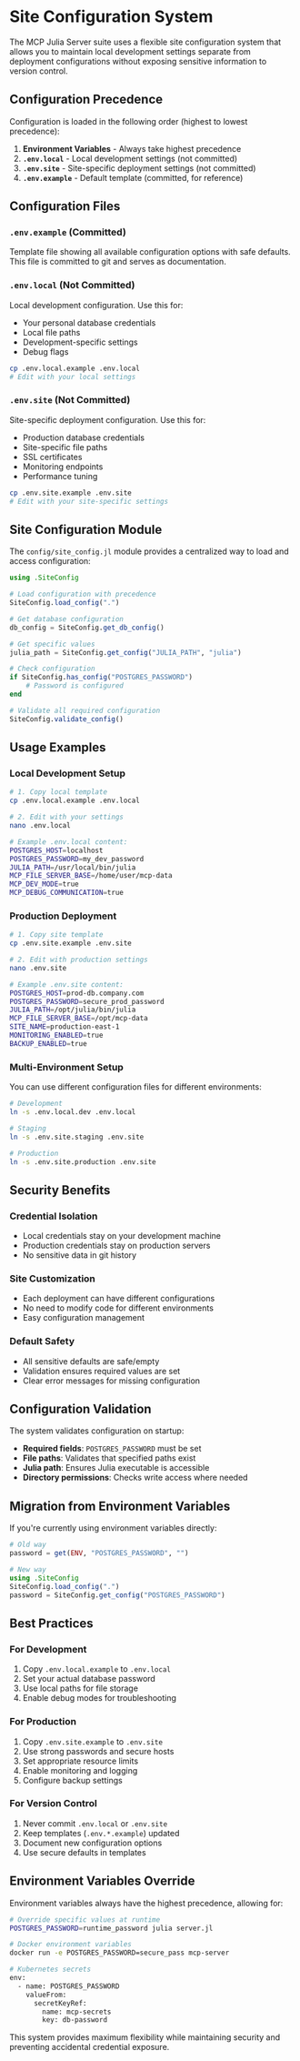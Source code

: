 # Site Configuration System

The MCP Julia Server suite uses a flexible site configuration system that allows you to maintain local development settings separate from deployment configurations without exposing sensitive information to version control.

## Configuration Precedence

Configuration is loaded in the following order (highest to lowest precedence):

1. **Environment Variables** - Always take highest precedence
2. **`.env.local`** - Local development settings (not committed)
3. **`.env.site`** - Site-specific deployment settings (not committed)
4. **`.env.example`** - Default template (committed, for reference)

## Configuration Files

### `.env.example` (Committed)
Template file showing all available configuration options with safe defaults. This file is committed to git and serves as documentation.

### `.env.local` (Not Committed)
Local development configuration. Use this for:
- Your personal database credentials
- Local file paths
- Development-specific settings
- Debug flags

```bash
cp .env.local.example .env.local
# Edit with your local settings
```

### `.env.site` (Not Committed)
Site-specific deployment configuration. Use this for:
- Production database credentials
- Site-specific file paths
- SSL certificates
- Monitoring endpoints
- Performance tuning

```bash
cp .env.site.example .env.site
# Edit with your site-specific settings
```

## Site Configuration Module

The `config/site_config.jl` module provides a centralized way to load and access configuration:

```julia
using .SiteConfig

# Load configuration with precedence
SiteConfig.load_config(".")

# Get database configuration
db_config = SiteConfig.get_db_config()

# Get specific values
julia_path = SiteConfig.get_config("JULIA_PATH", "julia")

# Check configuration
if SiteConfig.has_config("POSTGRES_PASSWORD")
    # Password is configured
end

# Validate all required configuration
SiteConfig.validate_config()
```

## Usage Examples

### Local Development Setup
```bash
# 1. Copy local template
cp .env.local.example .env.local

# 2. Edit with your settings
nano .env.local

# Example .env.local content:
POSTGRES_HOST=localhost
POSTGRES_PASSWORD=my_dev_password
JULIA_PATH=/usr/local/bin/julia
MCP_FILE_SERVER_BASE=/home/user/mcp-data
MCP_DEV_MODE=true
MCP_DEBUG_COMMUNICATION=true
```

### Production Deployment
```bash
# 1. Copy site template
cp .env.site.example .env.site

# 2. Edit with production settings
nano .env.site

# Example .env.site content:
POSTGRES_HOST=prod-db.company.com
POSTGRES_PASSWORD=secure_prod_password
JULIA_PATH=/opt/julia/bin/julia
MCP_FILE_SERVER_BASE=/opt/mcp-data
SITE_NAME=production-east-1
MONITORING_ENABLED=true
BACKUP_ENABLED=true
```

### Multi-Environment Setup
You can use different configuration files for different environments:

```bash
# Development
ln -s .env.local.dev .env.local

# Staging
ln -s .env.site.staging .env.site

# Production
ln -s .env.site.production .env.site
```

## Security Benefits

### Credential Isolation
- Local credentials stay on your development machine
- Production credentials stay on production servers
- No sensitive data in git history

### Site Customization
- Each deployment can have different configurations
- No need to modify code for different environments
- Easy configuration management

### Default Safety
- All sensitive defaults are safe/empty
- Validation ensures required values are set
- Clear error messages for missing configuration

## Configuration Validation

The system validates configuration on startup:

- **Required fields**: `POSTGRES_PASSWORD` must be set
- **File paths**: Validates that specified paths exist
- **Julia path**: Ensures Julia executable is accessible
- **Directory permissions**: Checks write access where needed

## Migration from Environment Variables

If you're currently using environment variables directly:

```julia
# Old way
password = get(ENV, "POSTGRES_PASSWORD", "")

# New way
using .SiteConfig
SiteConfig.load_config(".")
password = SiteConfig.get_config("POSTGRES_PASSWORD")
```

## Best Practices

### For Development
1. Copy `.env.local.example` to `.env.local`
2. Set your actual database password
3. Use local paths for file storage
4. Enable debug modes for troubleshooting

### For Production
1. Copy `.env.site.example` to `.env.site`
2. Use strong passwords and secure hosts
3. Set appropriate resource limits
4. Enable monitoring and logging
5. Configure backup settings

### For Version Control
1. Never commit `.env.local` or `.env.site`
2. Keep templates (`.env.*.example`) updated
3. Document new configuration options
4. Use secure defaults in templates

## Environment Variables Override

Environment variables always have the highest precedence, allowing for:

```bash
# Override specific values at runtime
POSTGRES_PASSWORD=runtime_password julia server.jl

# Docker environment variables
docker run -e POSTGRES_PASSWORD=secure_pass mcp-server

# Kubernetes secrets
env:
  - name: POSTGRES_PASSWORD
    valueFrom:
      secretKeyRef:
        name: mcp-secrets
        key: db-password
```

This system provides maximum flexibility while maintaining security and preventing accidental credential exposure.